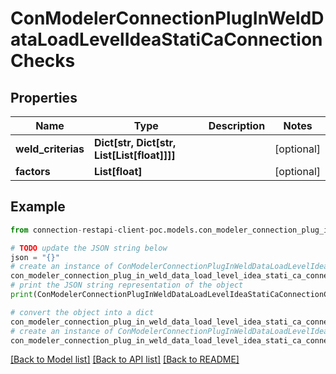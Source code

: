 # ConModelerConnectionPlugInWeldDataLoadLevelIdeaStatiCaConnectionChecks


## Properties

Name | Type | Description | Notes
------------ | ------------- | ------------- | -------------
**weld_criterias** | **Dict[str, Dict[str, List[List[float]]]]** |  | [optional] 
**factors** | **List[float]** |  | [optional] 

## Example

```python
from connection-restapi-client-poc.models.con_modeler_connection_plug_in_weld_data_load_level_idea_stati_ca_connection_checks import ConModelerConnectionPlugInWeldDataLoadLevelIdeaStatiCaConnectionChecks

# TODO update the JSON string below
json = "{}"
# create an instance of ConModelerConnectionPlugInWeldDataLoadLevelIdeaStatiCaConnectionChecks from a JSON string
con_modeler_connection_plug_in_weld_data_load_level_idea_stati_ca_connection_checks_instance = ConModelerConnectionPlugInWeldDataLoadLevelIdeaStatiCaConnectionChecks.from_json(json)
# print the JSON string representation of the object
print(ConModelerConnectionPlugInWeldDataLoadLevelIdeaStatiCaConnectionChecks.to_json())

# convert the object into a dict
con_modeler_connection_plug_in_weld_data_load_level_idea_stati_ca_connection_checks_dict = con_modeler_connection_plug_in_weld_data_load_level_idea_stati_ca_connection_checks_instance.to_dict()
# create an instance of ConModelerConnectionPlugInWeldDataLoadLevelIdeaStatiCaConnectionChecks from a dict
con_modeler_connection_plug_in_weld_data_load_level_idea_stati_ca_connection_checks_from_dict = ConModelerConnectionPlugInWeldDataLoadLevelIdeaStatiCaConnectionChecks.from_dict(con_modeler_connection_plug_in_weld_data_load_level_idea_stati_ca_connection_checks_dict)
```
[[Back to Model list]](../README.md#documentation-for-models) [[Back to API list]](../README.md#documentation-for-api-endpoints) [[Back to README]](../README.md)


